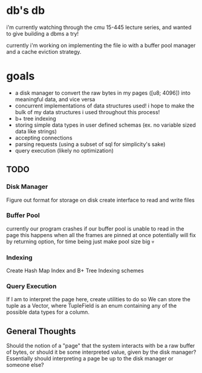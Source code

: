 # db's db

i'm currently watching through the cmu 15-445 lecture series, and wanted to give building a dbms a try!

currently i'm working on implementing the file io with a buffer pool manager and a cache eviction strategy.

# goals

- a disk manager to convert the raw bytes in my pages ([u8; 4096]) into meaningful data, and vice versa
- concurrent implementations of data structures used! i hope to make the bulk of my data structures i used throughout this process!
- b+ tree indexing
- storing simple data types in user defined schemas (ex. no variable sized data like strings)
- accepting connections
- parsing requests (using a subset of sql for simplicity's sake)
- query execution (likely no optimization)

## TODO

### Disk Manager

Figure out format for storage on disk
create interface to read and write files

### Buffer Pool

currently our program crashes if our buffer pool is unable to read in the page
this happens when all the frames are pinned at once
potentially will fix by returning option, for time being just make pool size big :skull:

### Indexing

Create Hash Map Index and B+ Tree Indexing schemes

### Query Execution

If I am to interpret the page here, create utilities to do so
We can store the tuple as a Vector<TupleField>, where TupleField is an enum containing any of the possible data types for a column.

## General Thoughts

Should the notion of a "page" that the system interacts with be a raw buffer of bytes, or should it be some interpreted value, given by the disk manager? Essentially should interpreting a page be up to the disk manager or someone else?
